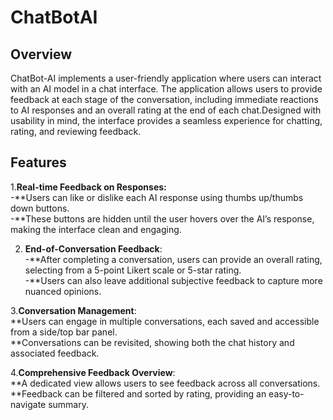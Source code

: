 # ChatBotAI

## Overview

ChatBot-AI implements a user-friendly application where users can interact with an AI model in a chat interface. The application allows users to provide feedback at each stage of the conversation, including immediate reactions to AI responses and an overall rating at the end of each chat.Designed with usability in mind, the interface provides a seamless experience for chatting, rating, and reviewing feedback.

## Features
1.**Real-time Feedback on Responses:**<br>
-**Users can like or dislike each AI response using thumbs up/thumbs down buttons.<br>
-**These buttons are hidden until the user hovers over the AI’s response, making the interface clean and engaging.

2. **End-of-Conversation Feedback**:<br>
-**After completing a conversation, users can provide an overall rating, selecting from a 5-point Likert scale or 5-star rating.<br>
-**Users can also leave additional subjective feedback to capture more nuanced opinions.

3.**Conversation Management**:<br>
**Users can engage in multiple conversations, each saved and accessible from a side/top bar panel.<br>
**Conversations can be revisited, showing both the chat history and associated feedback.<br>

4.**Comprehensive Feedback Overview**:<br>
**A dedicated view allows users to see feedback across all conversations.<br>
**Feedback can be filtered and sorted by rating, providing an easy-to-navigate summary.
